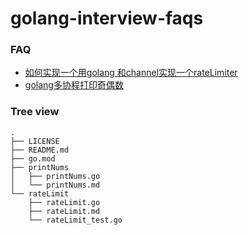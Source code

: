# golang-interview-faqs

### FAQ
- [如何实现一个用golang 和channel实现一个rateLimiter ](./rateLimit/rateLimit.md)
- [golang多协程打印奇偶数](./printNums/printNums.md)

### Tree view
```
.
├── LICENSE
├── README.md
├── go.mod
├── printNums
│   ├── printNums.go
│   └── printNums.md
└── rateLimit
    ├── rateLimit.go
    ├── rateLimit.md
    └── rateLimit_test.go
```